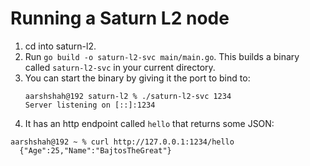 # Running a Saturn L2 node

1. cd into saturn-l2.
2. Run `go build -o saturn-l2-svc main/main.go`. This builds a binary called `saturn-l2-svc` in your current directory.
3. You can start the binary by giving it the port to bind to:
     ```
   aarshshah@192 saturn-l2 % ./saturn-l2-svc 1234                  
   Server listening on [::]:1234
     ```
4. It has an http endpoint called `hello` that returns some JSON:   
```
aarshshah@192 ~ % curl http://127.0.0.1:1234/hello
  {"Age":25,"Name":"BajtosTheGreat"}
 ```

